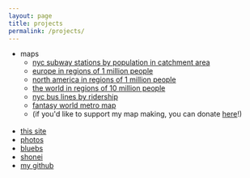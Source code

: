```yaml
---
layout: page
title: projects
permalink: /projects/
---
```


- maps
    - [nyc subway stations by population in catchment area](/assets/nycvoronoi.png)
    - [europe in regions of 1 million people](/assets/euro1m.png)
    - [north america in regions of 1 million people](/assets/na1m.png)
    - [the world in regions of 10 million people](/assets/world10mfull.png)
    - [nyc bus lines by ridership](/assets/bus.png)
    - [fantasy world metro map](/assets/worldtrain.png)
    - (if you'd like to support my map making, you can donate [here](https://ko-fi.com/anitamaps)!)
<br><br>
- [this site](site)
- [photos](/photos)
- [bluebs](https://circularsquare.github.io/bluebs/)  
- [shonei](/shonei)
- [my github](https://github.com/circularsquare)